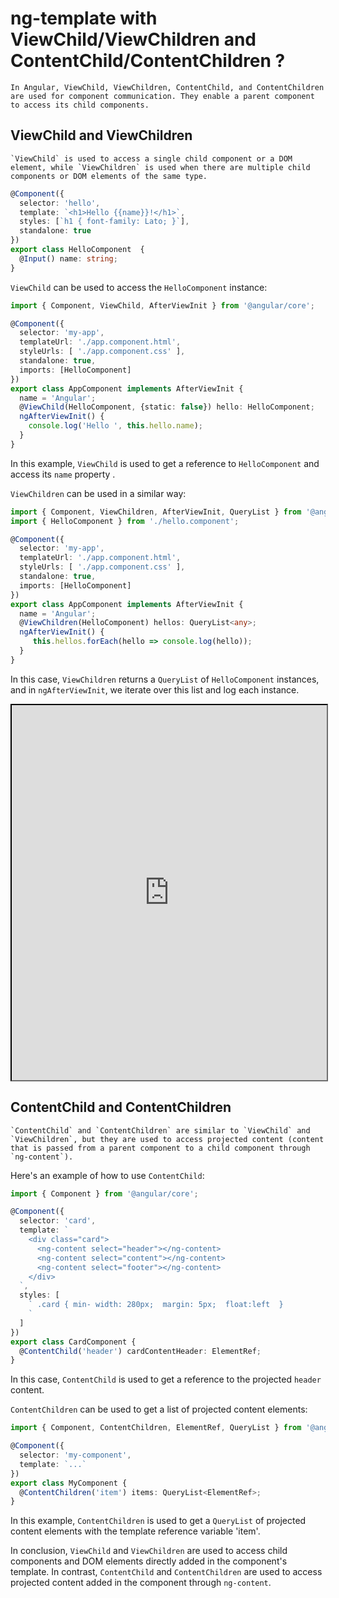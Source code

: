 # ng-template with ViewChild/ViewChildren and ContentChild/ContentChildren ?
```admonish note
In Angular, ViewChild, ViewChildren, ContentChild, and ContentChildren are used for component communication. They enable a parent component to access its child components.
```


## ViewChild and ViewChildren

```admonish note
`ViewChild` is used to access a single child component or a DOM element, while `ViewChildren` is used when there are multiple child components or DOM elements of the same type. 
```


```typescript
@Component({
  selector: 'hello',
  template: `<h1>Hello {{name}}!</h1>`, 
  styles: [`h1 { font-family: Lato; }`],
  standalone: true
})
export class HelloComponent  {
  @Input() name: string;
}
```

`ViewChild` can be used to access the `HelloComponent` instance:

```typescript
import { Component, ViewChild, AfterViewInit } from '@angular/core';

@Component({
  selector: 'my-app',
  templateUrl: './app.component.html',
  styleUrls: [ './app.component.css' ], 
  standalone: true,
  imports: [HelloComponent]
})
export class AppComponent implements AfterViewInit {
  name = 'Angular';
  @ViewChild(HelloComponent, {static: false}) hello: HelloComponent;
  ngAfterViewInit() {
    console.log('Hello ', this.hello.name); 
  }
}
```

In this example, `ViewChild` is used to get a reference to `HelloComponent` and access its `name` property .


`ViewChildren` can be used in a similar way:

```typescript
import { Component, ViewChildren, AfterViewInit, QueryList } from '@angular/core';
import { HelloComponent } from './hello.component';

@Component({
  selector: 'my-app',
  templateUrl: './app.component.html',
  styleUrls: [ './app.component.css' ],
  standalone: true,
  imports: [HelloComponent]
})
export class AppComponent implements AfterViewInit {
  name = 'Angular';
  @ViewChildren(HelloComponent) hellos: QueryList<any>;
  ngAfterViewInit() {
     this.hellos.forEach(hello => console.log(hello));
  }
}
```


In this case, `ViewChildren` returns a `QueryList` of `HelloComponent` instances, and in `ngAfterViewInit`, we iterate over this list and log each instance.


[<iframe width="100%" height="600px" src="https://stackblitz.com/edit/viewchildviewchildren-and-contentchildcontentchildren?embed=1&file=src%2Fmain.ts"></iframe>]()

## ContentChild and ContentChildren

```admonish note
`ContentChild` and `ContentChildren` are similar to `ViewChild` and `ViewChildren`, but they are used to access projected content (content that is passed from a parent component to a child component through `ng-content`).
```
Here's an example of how to use `ContentChild`:

```typescript
import { Component } from '@angular/core';

@Component({
  selector: 'card',
  template: `
    <div class="card">
      <ng-content select="header"></ng-content>
      <ng-content select="content"></ng-content>
      <ng-content select="footer"></ng-content>
    </div> 
  `,
  styles: [
    ` .card { min- width: 280px;  margin: 5px;  float:left  } 
    `
  ]
})
export class CardComponent {
  @ContentChild('header') cardContentHeader: ElementRef;
}
```
In this case, `ContentChild` is used to get a reference to the projected `header` content.

`ContentChildren` can be used to get a list of projected content elements:

```typescript
import { Component, ContentChildren, ElementRef, QueryList } from '@angular/core';

@Component({
  selector: 'my-component',
  template: `...`
})
export class MyComponent {
  @ContentChildren('item') items: QueryList<ElementRef>;
}
```
In this example, `ContentChildren` is used to get a `QueryList` of projected content elements with the template reference variable 'item'.

In conclusion, `ViewChild` and `ViewChildren` are used to access child components and DOM elements directly added in the component's template. In contrast, `ContentChild` and `ContentChildren` are used to access projected content added in the component through `ng-content`.

